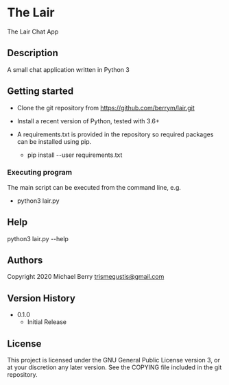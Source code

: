 # The Lair

The Lair Chat App

## Description

A small chat application written in Python 3

## Getting started

* Clone the git repository from https://github.com/berrym/lair.git

* Install a recent version of Python, tested with 3.6+

* A requirements.txt is provided in the repository so required packages can be installed using pip.
    * pip install --user requirements.txt

### Executing program

The main script can be executed from the command line, e.g.

* python3 lair.py

## Help

python3 lair.py --help

## Authors

Copyright 2020
Michael Berry <trismegustis@gmail.com>

## Version History

* 0.1.0
    * Initial Release

## License

This project is licensed under the GNU General Public License version 3, or at your discretion any later version.
See the COPYING file included in the git repository.
